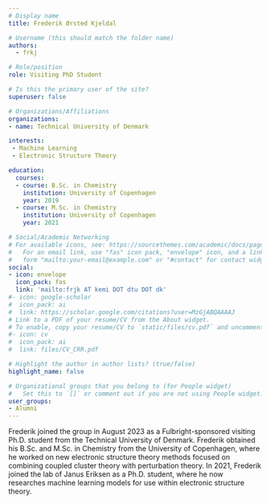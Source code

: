 ```yaml
---
# Display name
title: Frederik Ørsted Kjeldal

# Username (this should match the folder name)
authors:
  - frkj

# Role/position
role: Visiting PhD Student

# Is this the primary user of the site?
superuser: false

# Organizations/Affiliations
organizations:
- name: Technical University of Denmark

interests:
 - Machine Learning
 - Electronic Structure Theory

education:
  courses:
  - course: B.Sc. in Chemistry
    institution: University of Copenhagen
    year: 2019
  - course: M.Sc. in Chemistry
    institution: University of Copenhagen
    year: 2021

# Social/Academic Networking
# For available icons, see: https://sourcethemes.com/academic/docs/page-builder/#icons
#   For an email link, use "fas" icon pack, "envelope" icon, and a link in the
#   form "mailto:your-email@example.com" or "#contact" for contact widget.
social:
- icon: envelope
  icon_pack: fas
  link: 'mailto:frjk AT kemi DOT dtu DOT dk'
#- icon: google-scholar
#  icon_pack: ai
#  link: https://scholar.google.com/citations?user=MzGjABQAAAAJ
# Link to a PDF of your resume/CV from the About widget.
# To enable, copy your resume/CV to `static/files/cv.pdf` and uncomment the lines below.
#- icon: cv
#  icon_pack: ai
#  link: files/CV_CRR.pdf

# Highlight the author in author lists? (true/false)
highlight_name: false

# Organizational groups that you belong to (for People widget)
#   Set this to `[]` or comment out if you are not using People widget.
user_groups:
- Alumni
---
```

Frederik joined the group in August 2023 as a Fulbright-sponsored visiting Ph.D. student from the Technical University of Denmark. Frederik obtained his B.Sc. and M.Sc. in Chemistry from the University of Copenhagen, where he worked on new electronic structure theory methods focused on combining coupled cluster theory with perturbation theory. In 2021, Frederik joined the lab of Janus Eriksen as a Ph.D. student, where he now researches machine learning models for use within electronic structure theory.